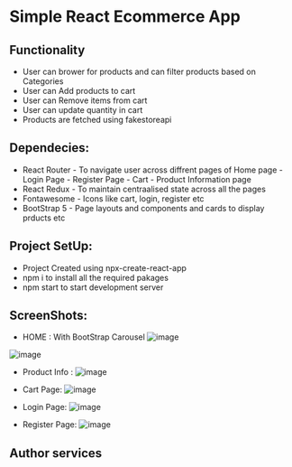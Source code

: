 # Simple React Ecommerce App

## Functionality 

- User can brower for products and can filter products based on Categories
- User can Add products to cart 
- User can Remove items from cart 
- User can update quantity in cart 
- Products are fetched using fakestoreapi

## Dependecies:

- React Router - To navigate user across diffrent pages of Home page - Login Page - Register Page -  Cart - Product Information page 
- React Redux - To maintain centraalised state across all the pages
- Fontawesome - Icons like cart, login, register etc
- BootStrap 5 - Page layouts and components and cards to display prducts etc

## Project SetUp:

- Project Created using npx-create-react-app
- npm i to install all the required pakages
- npm start to start development server 

## ScreenShots:

- HOME : With BootStrap Carousel
![image](https://user-images.githubusercontent.com/118603448/228480588-cf70aa87-8fb4-4ffb-b577-571c0d14d754.png)

![image](https://user-images.githubusercontent.com/118603448/228480493-0cf6b3ff-78e6-4b8f-98a0-588611ac29b3.png)


- Product Info : 
![image](https://user-images.githubusercontent.com/118603448/228480805-90ec5362-d0ca-489e-8db1-7864e5a5e579.png)

- Cart Page:
![image](https://user-images.githubusercontent.com/118603448/228480890-e4dcada8-3a13-4e87-868d-f56250094d22.png)

- Login Page:
![image](https://user-images.githubusercontent.com/118603448/228480964-2608c1fb-c767-45dc-8277-56207d33e5bb.png)

- Register Page:
![image](https://user-images.githubusercontent.com/118603448/228481028-995478d3-c12b-48e7-89a4-8e286d8ea97d.png)

## Author services

